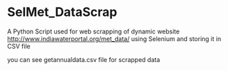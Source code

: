 # SelMet_DataScrap
A Python Script used for web scrapping of dynamic website http://www.indiawaterportal.org/met_data/ using Selenium and storing it in CSV file

you can see getannualdata.csv file for scrapped data
